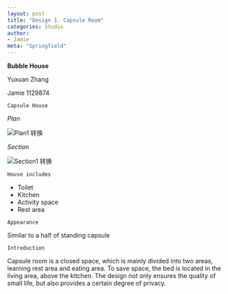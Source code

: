 ```yaml
---
layout: post
title: "Design 1. Capsule Room"
categories: Studio
author:
- Jamie
meta: "Springfield"
---
```

**Bubble House**

Yuxuan Zhang

Jamie
1129874

`Capsule House`

  _Plan_

  ![Plan1  转换](https://user-images.githubusercontent.com/90487072/135381985-4f8971b6-7293-44b7-8ee9-2cfad4c787a9.png)

  _Section_
  
  ![Section1  转换](https://user-images.githubusercontent.com/90487072/135382033-462c6547-d1a1-44c9-92c4-eff7f62774a7.png)

`House includes`

- Toilet
- Kitchen
- Activity space
- Rest area

`Appearance`

Similar to a half of standing capsule

`Introduction`

Capsule room is a closed space, which is mainly divided into two areas, learning rest area and eating area. To save space, the bed is located in the living area, above the kitchen. The design not only ensures the quality of small life, but also provides a certain degree of privacy.
